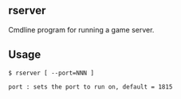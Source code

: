 ## rserver

Cmdline program for running a game server.

## Usage

```
$ rserver [ --port=NNN ]

port : sets the port to run on, default = 1815
```
